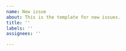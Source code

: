 ```yaml
---
name: New issue
about: This is the template for new issues.
title: ''
labels: ''
assignees: ''

---
```


<!--
When reporting a bug or requesting a feature, please do the following:

* Describe what esbuild is doing incorrectly and what it should be doing instead.

* Provide a way to reproduce the issue. The best way to do this is to demonstrate the issue on the playground (https://esbuild.github.io/try/) and paste the URL here. A link to a minimal code sample with instructions for how to reproduce the issue may also work. Issues without a way to reproduce them may be closed.
-->

